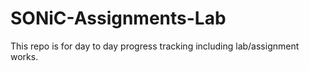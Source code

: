 # SONiC-Assignments-Lab
This repo is for day to day progress tracking including lab/assignment works.
